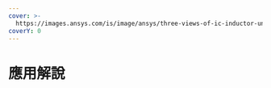 ```yaml
---
cover: >-
  https://images.ansys.com/is/image/ansys/three-views-of-ic-inductor-unencrypted-encrypted-with-normalized-stackup-black-box-encrypted?wid=438&op_usm=0.9,1.0,20,0&fit=constrain,0
coverY: 0
---
```


# 應用解說


